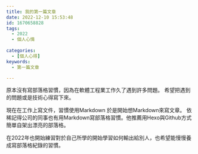 ```yaml
---
title: 我的第一篇文章
date: 2022-12-10 15:53:48
id: 1670658828
tags:
  - 2022
  - 個人心情
    
categories:
  - [個人心得]
keywords: 
  - 第一篇文章

---
```



原本沒有寫部落格習慣，因為在軟體工程業工作久了遇到許多問題。
希望把遇到的問題或是技術心得寫下來。

現在在工作上寫文件，習慣使用Markdown
於是開始想Markdown來寫文章。
依稀記得公司的同事也有用Markdown寫部落格習慣。他推薦用Hexo與Github方式簡單自架出漂亮的部落格。

在2022年也開始練習對於自己所學的開始學習如何輸出給別人，也希望能慢慢養成寫部落格紀錄的習慣。
